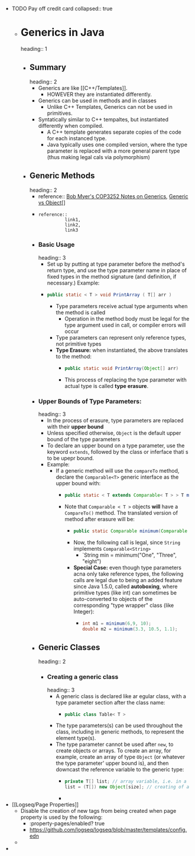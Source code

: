 - TODO Pay off credit card
  collapsed:: true
	- # Generics in Java
	  heading:: 1
		- ## Summary
		  heading:: 2
			- Generics are like [[C++/Templates]].
				- HOWEVER they are instantiated differently.
			- Generics can be used in methods and in classes
				- Unlike C++ Templates, Generics can not be used in primitives.
			- Syntatically similar to C++ tempaltes, but instantiated differently when compiled.
				- A C++ template generates separate copies of the code for each instanced type.
				- Java typically uses one compiled version, where the type parameter is replaced with a more general parent type (thus making legal cals via polymorphism)
		- ## Generic Methods
		  heading:: 2
			- reference:: [Bob Myer's COP3252 Notes on Generics](https://archive.ph/BbWI2), [Generic vs Object[]](https://stackoverflow.com/questions/5207115/java-generics-t-vs-object#:~)
			- ```
			  reference::
			            link1,
			            link2,
			            link3
			  ```
			- ### Basic Usage
			  heading:: 3
				- Set up by putting at type parameter before the method's return type, and use the type parameter name in place of fixed types in the method signature (and definition, if necessary.) Example:
				- ```java
				  public static < T > void PrintArray ( T[] arr )
				  ```
					- Type parameters receive actual type arguments when the method is called
						- Operation in the method body must be legal for the type argument used in call, or compiler errors will occur
					- Type parameters can represent only reference types, not primitive types
					- **Type Erasure:** when instantiated, the above translates to the method:
						- ```java
						  public static void PrintArray(Object[] arr)
						  ```
						- This process of replacing the type parameter with actual type is called **type erasure**.
			- ### Upper Bounds of Type Parameters:
			  heading:: 3
				- In the process of erasure, type parameters are replaced with their **upper bound**
				- Unless specified otherwise, `Object` is the default upper bound of the type parameters
				- To declare an upper bound on a type parameter, use the keyword `extends`, followed by the class or inferface thati s to be upepr bound.
				- Example:
					- If a generic method will use the `compareTo` method, declare the `Comparable<T>` generic interface as the upper bound with:
						- ```java
						  public static < T extends Comparable< T > > T minimum(T x, T y, T z)
						  ```
						- Note that `Comparable < T >` objects **will** have a `CompareTo()` method. The translated version of method after erasure will be:
							- ```java
							  public static Comparable minimum(Comparable x, Comparable y, Comparable z)
							  ```
							- Now, the following call is legal, since `String` implements `Comparable<String>`
								- `String min = minimum("One", "Three", "eight")
							- **Special Case:** even though type parameters acna only take reference types, the following calls are legal due to being an added feature since Java 1.5.0, called **autoboxing**, where primitive types (like int) can sometimes be auto-converted to objects of the corresponding "type wrapper" class (like Integer):
								- ```java
								  int m1 = minimum(6,9, 10);
								  double m2 = minimum(3.3, 10.5, 1.1);
								  ```
			- ## Generic Classes
			  heading:: 2
				- ### Creating a generic class
				  heading:: 3
					- A generic class is declared like ar egular class, with a type parameter section after the class name:
						- ```java
						  public class Table< T >
						  ```
					- The type parameters(s) can be used throughout the class, including in generic methods, to represent the element type(s).
					- The type parameter cannot be used after `new`, to create objects or arrays. To create an array, for example, create an array of type `Object` (or whatever the type parameter' upper bound is), and then downcast the reference variable to the generic type:
						- ```java
						  private T[] list; // array variable, i.e. in a class
						  list = (T[]) new Object[size]; // creating of array of reference variables.
						  ```
						-
- [[Logseq/Page Properties]]
	- Disable the creation of new tags from being created when page property is used by the following:
		- :property-pages/enabled? true
		- https://github.com/logseq/logseq/blob/master/templates/config.edn
	-
-